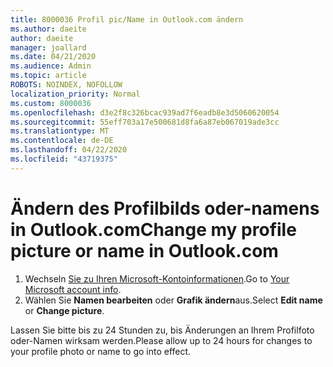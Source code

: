 ```yaml
---
title: 8000036 Profil pic/Name in Outlook.com ändern
ms.author: daeite
author: daeite
manager: joallard
ms.date: 04/21/2020
ms.audience: Admin
ms.topic: article
ROBOTS: NOINDEX, NOFOLLOW
localization_priority: Normal
ms.custom: 8000036
ms.openlocfilehash: d3e2f8c326bcac939ad7f6eadb8e3d5060620054
ms.sourcegitcommit: 55eff703a17e500681d8fa6a87eb067019ade3cc
ms.translationtype: MT
ms.contentlocale: de-DE
ms.lasthandoff: 04/22/2020
ms.locfileid: "43719375"
---
```

# <a name="change-my-profile-picture-or-name-in-outlookcom"></a><span data-ttu-id="99f61-102">Ändern des Profilbilds oder-namens in Outlook.com</span><span class="sxs-lookup"><span data-stu-id="99f61-102">Change my profile picture or name in Outlook.com</span></span>

1. <span data-ttu-id="99f61-103">Wechseln [Sie zu Ihren Microsoft-Kontoinformationen](https://go.microsoft.com/fwlink/p/?linkid=860841).</span><span class="sxs-lookup"><span data-stu-id="99f61-103">Go to [Your Microsoft account info](https://go.microsoft.com/fwlink/p/?linkid=860841).</span></span>
1. <span data-ttu-id="99f61-104">Wählen Sie **Namen bearbeiten** oder **Grafik ändern**aus.</span><span class="sxs-lookup"><span data-stu-id="99f61-104">Select **Edit name** or **Change picture**.</span></span>

<span data-ttu-id="99f61-105">Lassen Sie bitte bis zu 24 Stunden zu, bis Änderungen an Ihrem Profilfoto oder-Namen wirksam werden.</span><span class="sxs-lookup"><span data-stu-id="99f61-105">Please allow up to 24 hours for changes to your profile photo or name to go into effect.</span></span>